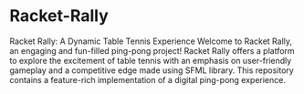 # Racket-Rally
Racket Rally: A Dynamic Table Tennis Experience  Welcome to Racket Rally, an engaging and fun-filled ping-pong project! Racket Rally offers a platform to explore the excitement of table tennis with an emphasis on user-friendly gameplay and a competitive edge made using SFML library. This repository contains a feature-rich implementation of a digital ping-pong experience.
